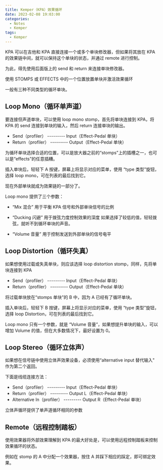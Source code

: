 ```yaml
---
title: Kemper（KPA）效果循环
date: 2023-02-08 19:03:00
categories:
  - Notes
  - Kemper
tags:
  - Kemper
---
```


KPA 可以在吉他和 KPA 直接连接一个或多个单块修改器，但如果将其放在 KPA 的效果链中间，就可以保持这个单块的状态，并通过 remote 进行控制。

为此，得先使用后面版上的 send 和 return 来连接单块修改器。

<hairy-image style="max-width: 800px" src="https://pic.imgdb.cn/item/63e39b874757feff338e5414.jpg" />

使用 STOMPS 或 EFFECTS 中的一个位置放置单块并激活效果循环

<hairy-image style="max-width: 800px" src="https://pic.imgdb.cn/item/63e39bd64757feff338f0c2c.jpg" />

一般有三种不同类型的循环单块。

<!-- more -->

## Loop Mono（循环单声道）

要连接但声道单块，可以使用 loop mono stomp，首先将单块连接到 KPA，将 KPA 的 send 连接到单块的输入，然后 return 连接单块的输出。

- Send（profiler） --------- Input（Effect-Pedal 单块）
- Return（profiler） --------- Output（Effect-Pedal 单块）

为循环单块选择合适的位置，可以是放大器之前的“stomps”上的插槽之一，也可以是“effects”的任意插糟。

插入单块后，轻轻下 A 按键，屏幕上将显示对应的菜单，使用 “type 类型”旋钮，选择 loop mono，可在列表的最后找到它。

<hairy-image style="max-width: 800px" src="https://pic.imgdb.cn/item/63e39ded4757feff3392b5bc.jpg" />

现在外部单块就成为效果链的一部分了。

<hairy-image style="max-width: 800px" src="https://pic.imgdb.cn/item/63e39e3e4757feff33934684.jpg" />

Loop mono 提供了三个参数：

- “Mix 混合” 用于平衡 KPA 信号和外部单块信号的比例

- “Ducking 闪避” 用于拨弦力度控制效果的深度
  如果选择了较低的值，轻轻拨弦，就听不到循环单块的声音。

- “Volume 音量” 用于控制发送到外部单块的信号电平

## Loop Distortion（循环失真）

如果想使用过载或失真单块，则应该选择 loop distortion stomp，同样，先将单块连接到 KPA

- Send（profiler） --------- Input（Effect-Pedal 单块）
- Return（profiler） --------- Output（Effect-Pedal 单块）

将过载单块放在“stomps 单块”的 B 中，因为 A 已经有了循环单块。

插入单块后，轻轻下 B 按键，屏幕上将显示对应的菜单，使用 “type 类型”旋钮，选择 loop Distortion，可在列表的最后找到它。

Loop mono 只有一个参数，就是 “Volume 音量”，如果想提升单块的输入，可以增加 Volume 的值，但在大多数情况下，最好设置为 0。

## Loop Stereo（循环立体声）

如果想在信号链中使用立体声效果设备，必须使用“alternative input 替代输入" 作为第二个返回。

下面是线缆连接方法：

- Send（profiler） --------- Input（Effect-Pedal 单块）
- Return（profiler） --------- Output L（Effect-Pedal 单块）
- Alternative In（profiler） --------- Output R（Effect-Pedal 单块）

立体声循环提供了单声道循环相同的参数

## Remote（远程控制踏板）

使用效果器将外部效果理解到 KPA 的最大好处是，可以使用远程控制踏板来控制效果循环的状态。

例如在 stomp 的 A 中分配一个效果器，按住 A 并踩下相应的踩定，即可绑定效果。

<hairy-image style="max-width: 800px" src="https://pic.imgdb.cn/item/63e3a2004757feff3399bc00.jpg" />